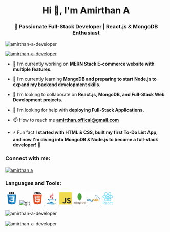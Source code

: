 <h1 align="center">Hi 👋, I'm Amirthan A</h1>
<h3 align="center">🚀 Passionate Full-Stack Developer | React.js & MongoDB Enthusiast</h3>

<p align="left"> <img src="https://komarev.com/ghpvc/?username=amirthan-a-developer&label=Profile%20views&color=0e75b6&style=flat" alt="amirthan-a-developer" /> </p>

<p align="left"> <a href="https://github.com/ryo-ma/github-profile-trophy"><img src="https://github-profile-trophy.vercel.app/?username=amirthan-a-developer" alt="amirthan-a-developer" /></a> </p>

- 🔭 I’m currently working on **MERN Stack E-commerce website with multiple features.**

- 🌱 I’m currently learning **MongoDB and preparing to start Node.js to expand my backend development skills.**

- 👯 I’m looking to collaborate on **React.js, MongoDB, and Full-Stack Web Development projects.**

- 🤝 I’m looking for help with **deploying Full-Stack Applications.**

- 📫 How to reach me **amirthan.offical@gmail.com**

- ⚡ Fun fact **I started with HTML & CSS, built my first To-Do List App, and now I'm diving into MongoDB & Node.js to become a full-stack developer! 🚀**

<h3 align="left">Connect with me:</h3>
<p align="left">
<a href="https://www.linkedin.com/in/amirthan" target="_blank"><img align="center" src="https://raw.githubusercontent.com/rahuldkjain/github-profile-readme-generator/master/src/images/icons/Social/linked-in-alt.svg" alt="amirthan a" height="30" width="40" /></a>
</p>

<h3 align="left">Languages and Tools:</h3>
<p align="left"> <a href="https://www.w3schools.com/css/" target="_blank" rel="noreferrer"> <img src="https://raw.githubusercontent.com/devicons/devicon/master/icons/css3/css3-original-wordmark.svg" alt="css3" width="40" height="40"/> </a> <a href="https://git-scm.com/" target="_blank" rel="noreferrer"> <img src="https://www.vectorlogo.zone/logos/git-scm/git-scm-icon.svg" alt="git" width="40" height="40"/> </a> <a href="https://www.w3.org/html/" target="_blank" rel="noreferrer"> <img src="https://raw.githubusercontent.com/devicons/devicon/master/icons/html5/html5-original-wordmark.svg" alt="html5" width="40" height="40"/> </a> <a href="https://www.java.com" target="_blank" rel="noreferrer"> <img src="https://raw.githubusercontent.com/devicons/devicon/master/icons/java/java-original.svg" alt="java" width="40" height="40"/> </a> <a href="https://developer.mozilla.org/en-US/docs/Web/JavaScript" target="_blank" rel="noreferrer"> <img src="https://raw.githubusercontent.com/devicons/devicon/master/icons/javascript/javascript-original.svg" alt="javascript" width="40" height="40"/> </a> <a href="https://www.mongodb.com/" target="_blank" rel="noreferrer"> <img src="https://raw.githubusercontent.com/devicons/devicon/master/icons/mongodb/mongodb-original-wordmark.svg" alt="mongodb" width="40" height="40"/> </a> <a href="https://www.mysql.com/" target="_blank" rel="noreferrer"> <img src="https://raw.githubusercontent.com/devicons/devicon/master/icons/mysql/mysql-original-wordmark.svg" alt="mysql" width="40" height="40"/> </a> <a href="https://reactjs.org/" target="_blank" rel="noreferrer"> <img src="https://raw.githubusercontent.com/devicons/devicon/master/icons/react/react-original-wordmark.svg" alt="react" width="40" height="40"/> </a> </p>

<p><img align="center" src="https://github-readme-stats.vercel.app/api/top-langs?username=amirthan-a-developer&show_icons=true&locale=en&layout=compact" alt="amirthan-a-developer" /></p>

<p><img align="center" src="https://github-readme-streak-stats.herokuapp.com/?user=amirthan-a-developer&" alt="amirthan-a-developer" /></p>
